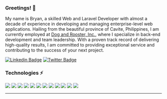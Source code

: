 ### Greetings! 👋
My name is Bryan, a skilled Web and Laravel Developer with almost a decade of experience in developing and managing enterprise-level web applications. Hailing from the beautiful province of Cavite, Philippines, I am currently employed at [Dog and Rooster, Inc.](https://dogandrooster.com/), where I specialize in back-end development and team leadership. With a proven track record of delivering high-quality results, I am committed to providing exceptional service and contributing to the success of your next project.

[![Linkedin Badge](https://img.shields.io/badge/-bjaydelaluya-0077B5?style=flat-square&logo=Linkedin&logoColor=white&link=https://www.linkedin.com/in/bjcdl/)](https://www.linkedin.com/in/bjcdl/)
[![Twitter Badge](https://img.shields.io/badge/-bjaydelaluya-1DA1F2?style=flat-square&logo=twitter&logoColor=white&link=https://twitter.com/bjaydelaluya/)](https://twitter.com/bjaydelaluya)

### Technologies ⚡

<img src="https://img.shields.io/badge/-PHP-777BB4?style=flat-square&logo=php&logoColor=FFFFFF"> <img src="https://img.shields.io/badge/-HTML5-E34F26?style=flat-square&logo=html5&logoColor=FFFFFF">
<img src="https://img.shields.io/badge/-CSS3-1572B6?style=flat-square&logo=css3&logoColor=FFFFFF">
<img src="https://img.shields.io/badge/-JavaScript-F7DF1E?style=flat-square&logo=javascript&logoColor=FFFFFF">
<img src="https://img.shields.io/badge/-Bootstrap-7952B3?style=flat-square&logo=bootstrap&logoColor=FFFFFF">
<img src="https://img.shields.io/badge/-Laravel-FF2D20?style=flat-square&logo=laravel&logoColor=FFFFFF">
<img src="https://img.shields.io/badge/-VueJS-4FC08D?style=flat-square&logo=vue.js&logoColor=FFFFFF">
<img src="https://img.shields.io/badge/-Quasar-212121?style=flat-square&logo=quasar&logoColor=5ED3F3">
<img src="https://img.shields.io/badge/-Tailwind%20CSS-212121?style=flat-square&logo=tailwindcss&logoColor=FFFFFF">
<img src="https://img.shields.io/badge/-ReactJS-212121?style=flat-square&logo=react&logoColor=5ED3F3">
<img src="https://img.shields.io/badge/-MySQL-4479A1?style=flat-square&logo=mysql&logoColor=FFFFFF">
<img src="https://img.shields.io/badge/-Git-F05032?style=flat-square&logo=git&logoColor=FFFFFF">

---

<!--
**bryanjamesdelaluya/bryanjamesdelaluya** is a ✨ _special_ ✨ repository because its `README.md` (this file) appears on your GitHub profile.

Here are some ideas to get you started:

- 🔭 I’m currently working on ...
- 🌱 I’m currently learning ...
- 👯 I’m looking to collaborate on ...
- 🤔 I’m looking for help with ...
- 💬 Ask me about ...
- 📫 How to reach me: ...
- 😄 Pronouns: ...
- ⚡ Fun fact: ...
-->
